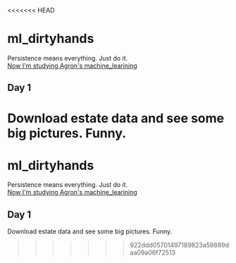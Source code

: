<<<<<<< HEAD
# ml_dirtyhands
Persistence means  everything. Just do it.<br>
[Now I'm studying Agron's machine_learining](https://github.com/ageron/handson-ml "Agron's github website")
## Day 1
Download estate data and see some big pictures. Funny.
=======
# ml_dirtyhands
Persistence means  everything. Just do it.<br>
[Now I'm studying Agron's machine_learining](https://github.com/ageron/handson-ml "Agron's github website")
## Day 1
Download estate data and see some big pictures. Funny.
>>>>>>> 922ddd05701497189823a59889daa09a06f72513
